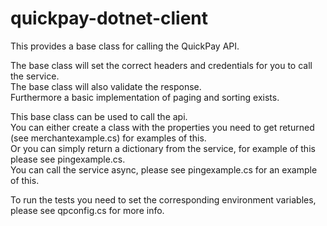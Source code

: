 # quickpay-dotnet-client
This provides a base class for calling the QuickPay API.  

The base class will set the correct headers and credentials for you to call the service.  
The base class will also validate the response.  
Furthermore a basic implementation of paging and sorting exists.  

This base class can be used to call the api.  
You can either create a class with the properties you need to get returned (see merchantexample.cs) for examples of this.   
Or you can simply return a dictionary from the service, for example of this please see pingexample.cs.  
You can call the service async, please see pingexample.cs for an example of this.  

To run the tests you need to set the corresponding environment variables, please see qpconfig.cs for more info.  